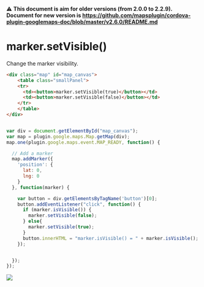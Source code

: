 :warning: **This document is aim for older versions (from 2.0.0 to 2.2.9).
Document for new version is https://github.com/mapsplugin/cordova-plugin-googlemaps-doc/blob/master/v2.6.0/README.md**

# marker.setVisible()

Change the marker visibility.

```html
<div class="map" id="map_canvas">
    <table class="smallPanel">
    <tr>
      <td><button>marker.setVisible(true)</button></td>
      <td><button>marker.setVisible(false)</button></td>
    </tr>
    </table>
</div>
```

```js

var div = document.getElementById("map_canvas");
var map = plugin.google.maps.Map.getMap(div);
map.one(plugin.google.maps.event.MAP_READY, function() {

  // Add a marker
  map.addMarker({
    'position': {
      lat: 0,
      lng: 0
    }
  }, function(marker) {

    var button = div.getElementsByTagName('button')[0];
    button.addEventListener("click", function() {
      if (marker.isVisible()) {
        marker.setVisible(false);
      } else{
        marker.setVisible(true);
      }
      button.innerHTML = "marker.isVisible() = " + marker.isVisible();
    });


  });
});
```

![](image.gif)

